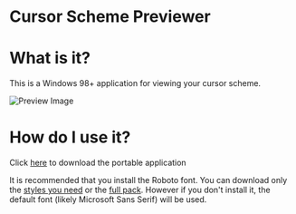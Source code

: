 # Cursor Scheme Previewer

# What is it?

This is a Windows 98+ application for viewing your cursor scheme.

![Preview Image](https://cdn.rawgit.com/Richienb/cursor-scheme-previewer/bf84176e/preview.png)

# How do I use it?

Click [here](http://www.mediafire.com/file/tkl1i2oxrex8kjb/Cursor+Scheme+Previewer.exe) to download the portable application

It is recommended that you install the Roboto font. You can download only the [styles you need](http://www.mediafire.com/file/ur5bqnofo2l58a0/Roboto+For+Cursor+Scheme+Previewer.zip) or the [full pack](https://fonts.google.com/download?family=Roboto). However if you don't install it, the default font (likely Microsoft Sans Serif) will be used.
